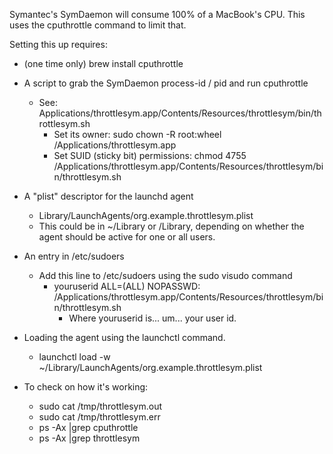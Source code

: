 Symantec's SymDaemon will consume 100% of a MacBook's CPU.  This uses the cputhrottle command to limit that.

Setting this up requires:
* (one time only) brew install cputhrottle
* A script to grab the SymDaemon process-id / pid and run cputhrottle
  * See: Applications/throttlesym.app/Contents/Resources/throttlesym/bin/throttlesym.sh
    * Set its owner: sudo chown -R root:wheel /Applications/throttlesym.app
    * Set SUID (sticky bit) permissions: chmod 4755 /Applications/throttlesym.app/Contents/Resources/throttlesym/bin/throttlesym.sh
* A "plist" descriptor for the launchd agent
  * Library/LaunchAgents/org.example.throttlesym.plist
  * This could be in ~/Library or /Library, depending on whether the agent should be active for one or all users.
* An entry in /etc/sudoers
  * Add this line to /etc/sudoers using the sudo visudo command
    * youruserid ALL=(ALL) NOPASSWD: /Applications/throttlesym.app/Contents/Resources/throttlesym/bin/throttlesym.sh
      * Where youruserid is... um... your user id.
* Loading the agent using the launchctl command.
  * launchctl load -w ~/Library/LaunchAgents/org.example.throttlesym.plist

* To check on how it's working:
  * sudo cat /tmp/throttlesym.out
  * sudo cat /tmp/throttlesym.err
  * ps -Ax |grep cputhrottle
  * ps -Ax |grep throttlesym